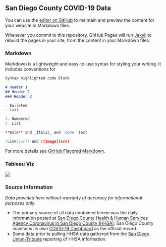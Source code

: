 <!-- https://mcvanderbilt.github.io/SDC_COVID-19/ -->
## San Diego County COVID-19 Data

You can use the [editor on GitHub](https://github.com/mcvanderbilt/SDC_COVID-19/edit/master/README.md) to maintain and preview the content for your website in Markdown files.

Whenever you commit to this repository, GitHub Pages will run [Jekyll](https://jekyllrb.com/) to rebuild the pages in your site, from the content in your Markdown files.

### Markdown

Markdown is a lightweight and easy-to-use syntax for styling your writing. It includes conventions for

```markdown
Syntax highlighted code block

# Header 1
## Header 2
### Header 3

- Bulleted
- List

1. Numbered
2. List

**Bold** and _Italic_ and `Code` text

[Link](url) and ![Image](src)
```

For more details see [GitHub Flavored Markdown](https://guides.github.com/features/mastering-markdown/).

### Tableau Viz

<div class='tableauPlaceholder' id='viz1588175841354' style='position: relative'><noscript><a href='#'><img alt=' ' src='https:&#47;&#47;public.tableau.com&#47;static&#47;images&#47;co&#47;covid19_sandiegohhs&#47;SanDiegoCountyHHSA&#47;1_rss.png' style='border: none' /></a></noscript><object class='tableauViz'  style='display:none;'><param name='host_url' value='https%3A%2F%2Fpublic.tableau.com%2F' /> <param name='embed_code_version' value='3' /> <param name='site_root' value='' /><param name='name' value='covid19_sandiegohhs&#47;SanDiegoCountyHHSA' /><param name='tabs' value='yes' /><param name='toolbar' value='yes' /><param name='static_image' value='https:&#47;&#47;public.tableau.com&#47;static&#47;images&#47;co&#47;covid19_sandiegohhs&#47;SanDiegoCountyHHSA&#47;1.png' /> <param name='animate_transition' value='yes' /><param name='display_static_image' value='yes' /><param name='display_spinner' value='yes' /><param name='display_overlay' value='yes' /><param name='display_count' value='yes' /></object></div>                <script type='text/javascript'>                    var divElement = document.getElementById('viz1588175841354');                    var vizElement = divElement.getElementsByTagName('object')[0];                    if ( divElement.offsetWidth > 800 ) { vizElement.style.width='100%';vizElement.style.height=(divElement.offsetWidth*0.75)+'px';} else if ( divElement.offsetWidth > 500 ) { vizElement.style.width='100%';vizElement.style.height=(divElement.offsetWidth*0.75)+'px';} else { vizElement.style.width='100%';vizElement.style.height='2400px';}                     var scriptElement = document.createElement('script');                    scriptElement.src = 'https://public.tableau.com/javascripts/api/viz_v1.js';                    vizElement.parentNode.insertBefore(scriptElement, vizElement);                </script>

### Source Information
_Data provided here without warranty of accuracy for informational purposes only._ 
- The primary source of all data contained herein was the daily information posted at [San Diego County Health & Human Services Agency Coronavirus in San Diego County (HHSA)](https://www.sandiegocounty.gov/content/sdc/hhsa/programs/phs/community_epidemiology/dc/2019-nCoV/status.html).  San Diego County maintains its own [COVID-19 Dashboard](https://www.arcgis.com/apps/opsdashboard/index.html#/96feda77f12f46638b984fcb1d17bd24) as the official record.
- Some data prior to pulling HHSA data gathered from the [San Diego Union-Tribune](https://www.sandiegouniontribune.com/) reporting of HHSA information.
